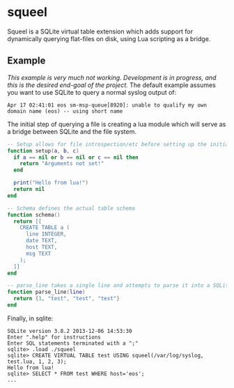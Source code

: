 # squeel
Squeel is a SQLite virtual table extension which adds support for dynamically querying flat-files on disk, using Lua scripting as a bridge.

## Example
_This example is very much not working. Development is in progress, and this is the desired end-goal of the project._
The default example assumes you want to use SQLite to query a normal syslog output of:
```
Apr 17 02:41:01 eos sm-msp-queue[8920]: unable to qualify my own domain name (eos) -- using short name
```

The initial step of querying a file is creating a lua module which will serve as a bridge between SQLite and the file system.

```lua
-- Setup allows for file introspection/etc before setting up the initial file
function setup(a, b, c)
  if a == nil or b == nil or c == nil then
    return "Arguments not set!"
  end

  print("Hello from lua!")
  return nil
end

-- Schema defines the actual table schema
function schema()
  return [[
    CREATE TABLE a (
      line INTEGER,
      date TEXT,
      host TEXT,
      msg TEXT
    );
  ]]
end

-- parse_line takes a single line and attempts to parse it into a SQLite row
function parse_line(line)
  return {1, "test", "test", "test"}
end
```

Finally, in sqlite:
```
SQLite version 3.8.2 2013-12-06 14:53:30
Enter ".help" for instructions
Enter SQL statements terminated with a ";"
sqlite> .load ./squeel
sqlite> CREATE VIRTUAL TABLE test USING squeel(/var/log/syslog, test.lua, 1, 2, 3);
Hello from lua!
sqlite> SELECT * FROM test WHERE host='eos';
...
```

